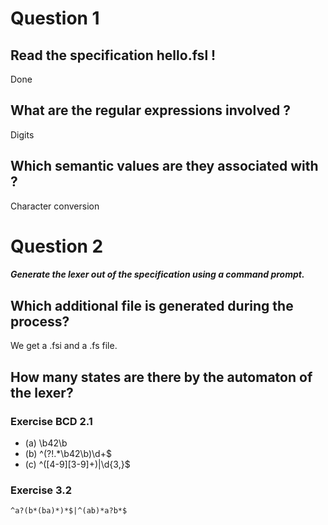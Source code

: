 # Question 1

## Read the specification hello.fsl !
Done

## What are the regular expressions involved ?
Digits

## Which semantic values are they associated with ?
Character conversion

# Question 2

##### Generate the lexer out of the specification using a command prompt. 

## Which additional file is generated during the process?

We get a .fsi and a .fs file.

## How many states are there by the automaton of the lexer?

### Exercise BCD 2.1


- (a) \b42\b
- (b) ^(?!.*\b42\b)\d+$
- (c) ^([4-9][3-9]+)|\d{3,}$


### Exercise 3.2
```regex
^a?(b*(ba)*)*$|^(ab)*a?b*$
```

